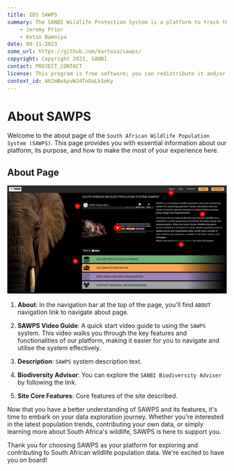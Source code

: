 ```yaml
---
title: IDS SAWPS
summary: The SANBI Wildlife Protection System is a platform to track the population levels of endangered wildlife.
    - Jeremy Prior
    - Ketan Bamniya
date: 09-11-2023
some_url: https://github.com/kartoza/sawps/
copyright: Copyright 2023, SANBI
contact: PROJECT_CONTACT
license: This program is free software; you can redistribute it and/or modify it under the terms of the GNU Affero General Public License as published by the Free Software Foundation; either version 3 of the License, or (at your option) any later version.
context_id: A62mBekpvWJ4TnDaLk5eKy
---
```


# About SAWPS

Welcome to the about page of the `South African Wildlife Population System (SAWPS)`. This page provides you with essential information about our platform, its purpose, and how to make the most of your experience here.

## About Page

![About Page](./img/about-page-1.png)

1. **About**: In the navigation bar at the top of the page, you'll find `ABOUT` navigation link to navigate about page.

2. **SAWPS Video Guide**: A quick start video guide to using the `SAWPS` system. This video walks you through the key features and functionalities of our platform, making it easier for you to navigate and utilise the system effectively.

3. **Description**: `SAWPS` system description text.

4. **Biodiversity Advisor**: You can explore the `SANBI Biodiversity Adviser` by following the link.

5. **Site Core Features**: Core features of the site described.

Now that you have a better understanding of SAWPS and its features, it's time to embark on your data exploration journey. Whether you're interested in the latest population trends, contributing your own data, or simply learning more about South Africa's wildlife, SAWPS is here to support you.

Thank you for choosing SAWPS as your platform for exploring and contributing to South African wildlife population data. We're excited to have you on board!
